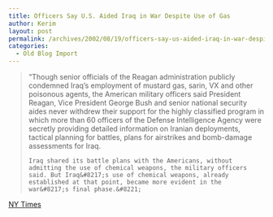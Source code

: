 ```yaml
---
title: Officers Say U.S. Aided Iraq in War Despite Use of Gas
author: Kerim
layout: post
permalink: /archives/2002/08/19/officers-say-us-aided-iraq-in-war-despite-use-of-gas/
categories:
  - Old Blog Import
---
```


>   &#8220;Though senior officials of the Reagan administration publicly condemned Iraq&#8217;s employment of mustard gas, sarin, VX and other poisonous agents, the American military officers said President Reagan, Vice President George Bush and senior national security aides never withdrew their support for the highly classified program in which more than 60 officers of the Defense Intelligence Agency were secretly providing detailed information on Iranian deployments, tactical planning for battles, plans for airstrikes and bomb-damage assessments for Iraq. 
>   
>   
>     Iraq shared its battle plans with the Americans, without admitting the use of chemical weapons, the military officers said. But Iraq&#8217;s use of chemical weapons, already established at that point, became more evident in the war&#8217;s final phase.&#8221;
>   


<a href="http://www.nytimes.com/2002/08/18/international/middleeast/18CHEM.html" onclick="_gaq.push(['_trackEvent', 'outbound-article', 'http://www.nytimes.com/2002/08/18/international/middleeast/18CHEM.html', 'NY Times']);" >NY Times</a>

